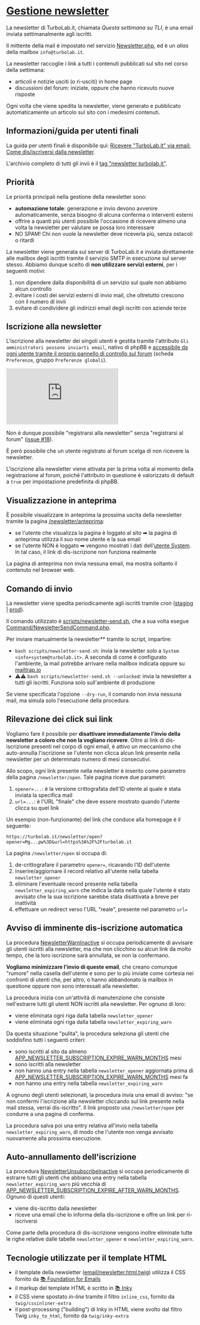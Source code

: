 # [Gestione newsletter](https://github.com/TurboLabIt/TurboLab.it/blob/main/docs/newsletter.md)

La newsletter di TurboLab.it, chiamata *Questa settimana su TLI*, è una email inviata settimanalmente agli iscritti.

Il mittente della mail è impostato nel servizio [Newsletter.php](https://github.com/TurboLabIt/TurboLab.it/blob/main/src/Service/Newsletter.php), ed è un *alias* della mailbox `info@turbolab.it`.

La newsletter raccoglie i link a tutti i contenuti pubblicati sul sito nel corso della settimana:

- articoli e notizie usciti (o ri-usciti) in home page
- discussioni del forum: iniziate, oppure che hanno ricevuto nuove risposte

Ogni volta che viene spedita la newsletter, viene generato e pubblicato automaticamente un articolo sul sito con i medesimi contenuti.


## Informazioni/guida per utenti finali

La guida per utenti finali è disponibile qui: [Ricevere "TurboLab.it" via email: Come dis/iscriversi dalla newsletter](https://turbolab.it/402).

L'archivio completo di tutti gli invii è il [tag "newsletter turbolab.it"](https://turbolab.it/newsletter-turbolab.it-1349).


## Priorità

Le priorità principali nella gestione della newsletter sono:

- **automazione totale**: generazione e invio devono avvenire automaticamente, senza bisogno di alcuna conferma o interventi esterni
- offrire a quanti più utenti possibile l'occasione di ricevere almeno una volta la newsletter per valutare se possa loro interessare
- NO SPAM! Chi non vuole la newsletter  deve riceverla più, senza ostacoli o ritardi

La newsletter viene generata sul server di TurboLab.it e inviata direttamente alle mailbox degli iscritti tramite il servizio SMTP in esecuzione sul server stesso. Abbiamo dunque scelto di **non utilizzare servizi esterni**, per i seguenti motivi:

1. non dipendere dalla disponibilità di un servizio sul quale non abbiamo alcun controllo
2. evitare i costi dei servizi esterni di invio mail, che oltretutto crescono con il numero di invii
3. evitare di condividere gli indirizzi email degli iscritti con aziende terze


## Iscrizione alla newsletter

L'iscrizione alla newsletter dei singoli utenti è gestita tramite l'attributo `Gli amministratori possono inviarti email`, nativo di phpBB e [accessibile da ogni utente tramite il proprio pannello di controllo sul forum](https://turbolab.it/forum/ucp.php?i=174) (scheda `Preferenze`, gruppo `Preferenze globali`).

![image](https://turbolab.it/immagini/max/ricevere-turbolab.it-via-email-come-dis-iscriversi-newsletter-iscrizione-newsletter-2480.img)

Non è dunque possibile "registrarsi alla newsletter" senza "registrarsi al forum" ([issue #18](https://github.com/TurboLabIt/TurboLab.it/issues/18)).

È però possibile che un utente registrato al forum scelga di non ricevere la newsletter.

L'iscrizione alla newsletter viene attivata per la prima volta al momento della registrazione al forum, poiché l'attributo in questione è valorizzato di default a `true` per impostazione predefinita di phpBB.


## Visualizzazione in anteprima

È possibile visualizzare in anteprima la prossima uscita della newsletter tramite la pagina [/newsletter/anteprima](https://turbolab.it/newsletter/anteprima):

- se l'utente che visualizza la pagina è loggato al sito ➡ la pagina di anteprima utilizza il suo nome utente e la sua email
- se l'utente NON è loggato ➡ vengono mostrati i dati dell'[utente System](https://turbolab.it/forum/memberlist.php?mode=viewprofile&u=5103). In tal caso, il link di dis-iscrizione non funziona realmente

La pagina di anteprima non invia nessuna email, ma mostra soltanto il contenuto nel browser web.


## Comando di invio

La newsletter viene spedita periodicamente agli iscritti tramite *cron* ([staging](https://github.com/TurboLabIt/TurboLab.it/blob/main/config/custom/staging/cron) | [prod](https://github.com/TurboLabIt/TurboLab.it/blob/main/config/custom/prod/cron)).

Il comando utilizzato è [scripts/newsletter-send.sh](https://github.com/TurboLabIt/TurboLab.it/blob/main/scripts/newsletter-send.sh), che a sua volta esegue [Command/NewsletterSendCommand.php](https://github.com/TurboLabIt/TurboLab.it/blob/main/src/Command/NewsletterSendCommand.php).

Per inviare manualmente la newsletter** tramite lo script, impartire:

- `bash scripts/newsletter-send.sh`: invia la newsletter solo a `System <info+system@turbolab.it>`. A seconda di come è configurato l'ambiente, la mail potrebbe arrivare nella mailbox indicata oppure su [mailtrap.io](https://mailtrap.io/inboxes/974437/messages)
- **⚠⚠** `bash scripts/newsletter-send.sh --unlocked`: invia la newsletter a tutti gli iscritti. Funziona solo sull'ambiente di produzione

Se viene specificata l'opzione `--dry-run`, il comando non invia nessuna mail, ma simula solo l'esecuzione della procedura.


## Rilevazione dei click sui link

Vogliamo fare il possibile per **disattivare immediatamente l'invio della newsletter a coloro che non la vogliano ricevere**. Oltre ai link di dis-iscrizione presenti nel corpo di ogni email, è attivo un meccanismo che auto-annulla l'iscrizione se l'utente non clicca alcun link presente nella newsletter per un determinato numero di mesi consecutivi.

Allo scopo, ogni link presente nella newsletter è inserito come parametro della pagina `/newsletter/open`. Tale pagina riceve due parametri:

1. `opener=...`: è la versione crittografata dell'ID utente al quale è stata inviata la specifica mail
2. `url=...`: è l'URL "finale" che deve essere mostrato quando l'utente clicca su quel link

Un esempio (non-funzionante) del link che conduce alla homepage è il seguente:

`https://turbolab.it/newsletter/open?opener=Mg...pw%3D&url=https%3A%2F%2Fturbolab.it`

La pagina `/newsletter/open` si occupa di:

1. de-crittografare il parametro `opener=`, ricavando l'ID dell'utente
2. inserire/aggiornare il record relativo all'utente nella tabella `newsletter_opener`
3. eliminare l'eventuale record presente nella tabella `newsletter_expiring_warn` che indica la data nella quale l'utente è stato avvisato che la sua iscrizione sarebbe stata disattivata a breve per inattività
4. effettuare un redirect verso l'URL "reale", presente nel parametro `url=`


## Avviso di imminente dis-iscrizione automatica

La procedura [NewsletterWarnInactive](https://github.com/TurboLabIt/TurboLab.it/blob/main/src/Command/NewsletterWarnInactiveCommand.php) si occupa periodicamente di avvisare gli utenti iscritti alla newsletter, ma che non clicchino su alcun link da molto tempo, che la loro iscrizione sarà annullata, se non la confermano.

**Vogliamo minimizzare l'invio di queste email**, che creano comunque "rumore" nella casella dell'utente e sono per lo più inviate come cortesia nei confronti di utenti che, per altro, o hanno abbandonato la mailbox in questione oppure non sono interessati alla newsletter.

La procedura inizia con un'attività di manutenzione che consiste nell'estrarre tutti gli utenti NON iscritti alla newsletter. Per ognuno di loro:

- viene eliminata ogni riga dalla tabella `newsletter_opener`
- viene eliminata ogni riga dalla tabella `newsletter_expiring_warn`

Da questa situazione "pulita", la procedura seleziona gli utenti che soddisfino tutti i seguenti criteri:

- sono iscritti al sito da almeno [APP_NEWSLETTER_SUBSCRIPTION_EXPIRE_WARN_MONTHS](https://github.com/TurboLabIt/TurboLab.it/blob/main/.env) mesi
- sono iscritti alla newsletter
- non hanno una entry nella tabella `newsletter_opener` aggiornata prima di [APP_NEWSLETTER_SUBSCRIPTION_EXPIRE_WARN_MONTHS](https://github.com/TurboLabIt/TurboLab.it/blob/main/.env) mesi fa
- non hanno una entry nella tabella `newsletter_expiring_warn`

A ognuno degli utenti selezionati, la procedura invia una email di avviso: "se non confermi l'iscrizione alla newsletter cliccando sul link presente nella mail stessa, verrai dis-iscritto". Il link proposto usa `/newsletter/open` per condurre a una pagina di conferma.

La procedura salva poi una entry relativa all'invio nella tabella `newsletter_expiring_warn`, di modo che l'utente non venga avvisato nuovamente alla prossima esecuzione.


## Auto-annullamento dell'iscrizione

La procedura [NewsletterUnsubscribeInactive](https://github.com/TurboLabIt/TurboLab.it/blob/main/src/Command/NewsletterUnsubscribeInactiveCommand.php) si occupa periodicamente di estrarre tutti gli utenti che abbiano una entry nella tabella `newsletter_expiring_warn` più vecchia di [APP_NEWSLETTER_SUBSCRIPTION_EXPIRE_AFTER_WARN_MONTHS](https://github.com/TurboLabIt/TurboLab.it/blob/main/.env). Ognuno di questi utenti:

- viene dis-iscritto dalla newsletter
- riceve una email che lo informa della dis-iscrizione e offre un link per ri-iscriversi

Come parte della procedura di dis-iscrizione vengono inoltre eliminate tutte le righe relative dalle tabelle `newsletter_opener` e `newsletter_expiring_warn`.


## Tecnologie utilizzate per il template HTML

- il template della newsletter ([email/newsletter.html.twig](https://github.com/TurboLabIt/TurboLab.it/blob/main/templates/email/newsletter.html.twig)) utilizza il CSS fornito da [📚 Foundation for Emails](https://get.foundation/emails.html)
- il markup del template HTML è scritto in [📚 Inky](https://get.foundation/emails/docs/inky.html)
- il CSS viene spostato *in-line* tramite il filtro `inline_css`, fornito da `twig/cssinliner-extra`
- il post-processing ("building") di Inky in HTML viene svolto dal filtro Twig `inky_to_html`, fornito da `twig/inky-extra`
